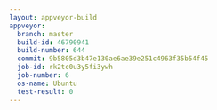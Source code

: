 ```yaml
---
layout: appveyor-build
appveyor:
  branch: master
  build-id: 46790941
  build-number: 644
  commit: 9b5805d3b47e130ae6ae39e251c4963f35b54f45
  job-id: rk2tc0u3y5fi3ywh
  job-number: 6
  os-name: Ubuntu
  test-result: 0
---
```

